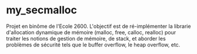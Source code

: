 # my_secmalloc
Projet en binôme de l'Ecole 2600. L'objectif est de ré-implémenter la librarie d'allocation dynamique de mémoire (malloc, free, calloc, realloc) pour traiter les notions de gestion de mémoire, de stack, et aborder les problèmes de sécurité tels que le buffer overflow, le heap overflow, etc.
